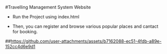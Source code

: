 #Travelling Management System Website

- Run the Project using index.html

- Then, you can register and browse various popular places and cantact for booking.

##https://github.com/user-attachments/assets/b7162088-ec51-4fdb-a89e-152cc4d6e9d1



